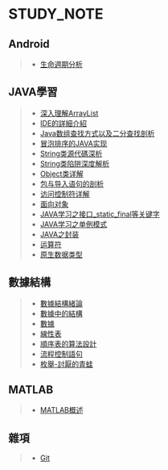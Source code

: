 # STUDY_NOTE
## Android
>* [生命週期分析](https://github.com/kentanvictor/STUDY/blob/master/Android/%E7%94%9F%E5%91%BD%E9%80%B1%E6%9C%9F%E5%88%86%E6%9E%90.md)
## JAVA學習
>* [深入理解ArrayList](https://github.com/kentanvictor/STUDY/blob/master/JAVA%E5%AD%A6%E4%B9%A0/%E6%B7%B1%E5%85%A5%E7%90%86%E8%A7%A3ArrayList.md)
>* [IDE的詳細介紹](https://github.com/kentanvictor/STUDY/blob/master/JAVA%E5%AD%A6%E4%B9%A0/IDE%E7%9A%84%E8%AF%A6%E7%BB%86%E4%BB%8B%E7%BB%8D.md)
>* [Java数组查找方式以及二分查找剖析](https://github.com/kentanvictor/STUDY/blob/master/JAVA%E5%AD%A6%E4%B9%A0/Java%E6%95%B0%E7%BB%84%E6%9F%A5%E6%89%BE%E6%96%B9%E5%BC%8F%E4%BB%A5%E5%8F%8A%E4%BA%8C%E5%88%86%E6%9F%A5%E6%89%BE%E5%89%96%E6%9E%90.md)
>* [冒泡排序的JAVA实现](https://github.com/kentanvictor/STUDY/blob/master/JAVA%E5%AD%A6%E4%B9%A0/%E5%86%92%E6%B3%A1%E6%8E%92%E5%BA%8F%E7%9A%84java%E5%AF%A6%E7%8F%BE.md)
>* [String类源代碼深析](https://github.com/kentanvictor/JAVA_STUDY/blob/master/JAVA%E5%AD%B8%E7%BF%92/String%E9%A1%9E%E6%BA%90%E4%BB%A3%E7%A2%BC%E6%B7%B1%E6%9E%90.md)
>* [String类陷阱深度解析](https://github.com/kentanvictor/STUDY/blob/master/JAVA%E5%AD%A6%E4%B9%A0/String%E9%A1%9E%E9%99%B7%E9%98%B1%E6%B7%B1%E5%BA%A6%E8%A7%A3%E6%9E%90.md)
>* [Object类详解](https://github.com/kentanvictor/STUDY/blob/master/JAVA%E5%AD%A6%E4%B9%A0/Object%E9%A1%9E%E8%A9%B3%E8%A7%A3.md)
>* [包与导入语句的剖析](https://github.com/kentanvictor/STUDY/blob/master/JAVA%E5%AD%A6%E4%B9%A0/%E5%8C%85%E8%88%87%E5%B0%8E%E5%85%A5%E8%AA%9E%E5%8F%A5%E7%9A%84%E5%89%96%E6%9E%90.md)
>* [访问控制符详解](https://github.com/kentanvictor/STUDY/blob/master/JAVA%E5%AD%A6%E4%B9%A0/%E8%A8%AA%E5%95%8F%E6%8E%A7%E5%88%B6%E7%AC%A6%E8%A9%B3%E8%A7%A3.md)
>* [面向对象](https://github.com/kentanvictor/STUDY/blob/master/JAVA%E5%AD%A6%E4%B9%A0/%E9%9D%A2%E5%90%91%E5%B0%8D%E8%B1%A1.md)
>* [JAVA学习之接口_static_final等关键字](https://github.com/kentanvictor/STUDY/blob/master/JAVA%E5%AD%A6%E4%B9%A0/JAVA%E5%AD%A6%E4%B9%A0%E4%B9%8B%E6%8E%A5%E5%8F%A3_static_final%E7%AD%89%E9%97%9C%E9%8D%B5%E5%AD%97.md)
>* [JAVA学习之单例模式](https://github.com/kentanvictor/STUDY/blob/master/JAVA%E5%AD%A6%E4%B9%A0/JAVA%E5%AD%B8%E7%BF%92%E4%B9%8B%E5%96%AE%E4%BE%8B%E6%A8%A1%E5%BC%8F.md)
>* [JAVA之封装](https://github.com/kentanvictor/STUDY/blob/master/JAVA%E5%AD%A6%E4%B9%A0/JAVA%E4%B9%8B%E5%B0%81%E8%A3%9D.md)
>* [运算符](https://github.com/kentanvictor/STUDY/blob/master/JAVA%E5%AD%A6%E4%B9%A0/%E9%81%8B%E7%AE%97%E7%AC%A6.md)
>* [原生数据类型](https://github.com/kentanvictor/STUDY/blob/master/JAVA%E5%AD%A6%E4%B9%A0/%E5%8E%9F%E7%94%9F%E6%95%B0%E6%8D%AE%E7%B1%BB%E5%9E%8B.md)


## 數據結構
>* [數據結構緒論](https://github.com/kentanvictor/STUDY/blob/master/%E6%95%B8%E6%93%9A%E7%B5%90%E6%A7%8B/%E6%95%B8%E6%93%9A%E7%B5%90%E6%A7%8B%E7%B7%92%E8%AB%96/%E6%95%B8%E6%93%9A%E7%B5%90%E6%A7%8B%E7%B7%92%E8%AB%96.md)
>* [數據中的結構](https://github.com/kentanvictor/STUDY/blob/master/%E6%95%B8%E6%93%9A%E7%B5%90%E6%A7%8B/%E6%95%B8%E6%93%9A%E7%B5%90%E6%A7%8B%E7%B7%92%E8%AB%96/%E6%95%B8%E6%93%9A%E4%B8%AD%E7%9A%84%E7%B5%90%E6%A7%8B.md)
>* [數據](https://github.com/kentanvictor/STUDY/blob/master/%E6%95%B8%E6%93%9A%E7%B5%90%E6%A7%8B/%E6%95%B8%E6%93%9A%E7%B5%90%E6%A7%8B%E7%B7%92%E8%AB%96/%E6%95%B8%E6%93%9A.md)
>* [線性表](https://github.com/kentanvictor/STUDY/blob/master/%E6%95%B8%E6%93%9A%E7%B5%90%E6%A7%8B/%E7%B7%9A%E6%80%A7%E8%A1%A8/%E7%B7%9A%E6%80%A7%E8%A1%A8.md)
>* [順序表的算法設計](https://github.com/kentanvictor/STUDY/blob/master/%E6%95%B8%E6%93%9A%E7%B5%90%E6%A7%8B/%E7%B7%9A%E6%80%A7%E8%A1%A8/%E9%A0%86%E5%BA%8F%E8%A1%A8%E7%9A%84%E7%AE%97%E6%B3%95%E8%A8%AD%E8%A8%88.md)
>* [流程控制語句](https://github.com/kentanvictor/JAVA_STUDY/blob/master/%E6%95%B8%E6%93%9A%E7%B5%90%E6%A7%8B/%E6%B5%81%E7%A8%8B%E6%8E%A7%E5%88%B6%E8%AA%9E%E5%8F%A5.md)
>* [枚舉-討厭的青蛙](https://github.com/kentanvictor/JAVA_STUDY/blob/master/%E6%95%B8%E6%93%9A%E7%B5%90%E6%A7%8B/%E6%9E%9A%E8%88%89-%E8%A8%8E%E5%8E%AD%E7%9A%84%E9%9D%92%E8%9B%99.md)

## MATLAB
>* [MATLAB概述](https://github.com/kentanvictor/STUDY/blob/master/MATLAB%E7%9A%84%E4%BD%BF%E7%94%A8/MATLAB%E6%A6%82%E8%BF%B0.md)

## 雜項
>* [Git](https://github.com/kentanvictor/STUDY/blob/master/Git.md)
